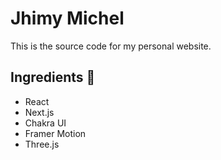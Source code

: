 # Jhimy Michel

This is the source code for my personal website.

## Ingredients 🥗

- React
- Next.js
- Chakra UI
- Framer Motion
- Three.js